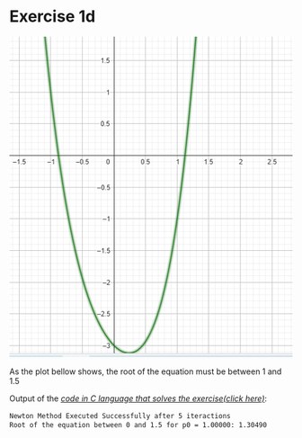 # Exercise 1d

![plot](plot.png)

As the plot bellow shows, the root of the equation must be between 1 and 1.5

Output of the *[code in C language that solves the exercise(click here)](ex01d.c)*:
    
    Newton Method Executed Successfully after 5 iteractions
    Root of the equation between 0 and 1.5 for p0 = 1.00000: 1.30490